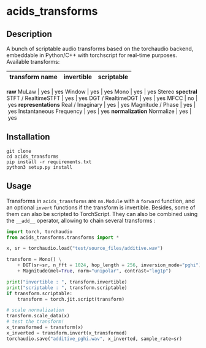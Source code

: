 # acids_transforms

## Description
A bunch of scriptable audio transforms based on the torchaudio backend, embeddable in Python/C++ with torchscript for real-time purposes.
Available transforms:


**transform name** | **invertible** | **scriptable**
 :--- | :---: | :---: 
**raw**
MuLaw | yes | yes
Window | yes | yes
Mono | yes | yes
Stereo
**spectral**
STFT / RealtimeSTFT  | yes | yes
DGT / RealtimeDGT | yes | yes
MFCC | no | yes
**representations**
Real / Imaginary  | yes | yes
Magnitude / Phase | yes | yes
Instantaneous Frequency | yes | yes
**normalization**
Normalize | yes | yes


## Installation
```
git clone 
cd acids_transforms
pip install -r requirements.txt
python3 setup.py install
```

## Usage
Transforms in `acids_transforms` are `nn.Module` with a `forward` function, and an optional `invert` functions if the transform is invertible. Besides, some of them can also be scripted to TorchScript. They can also be combined using the `__add__` operator, allowing to chain several transforms : 


```python
import torch, torchaudio
from acids_transforms.transforms import *

x, sr = torchaudio.load("test/source_files/additive.wav")

transform = Mono() \
    + DGT(sr=sr, n_fft = 1024, hop_length = 256, inversion_mode="pghi") \
    + Magnitude(mel=True, norm="unipolar", contrast="log1p")

print("invertible : ", transform.invertible)
print("scriptable : ", transform.scriptable)
if transform.scriptable:
    transform = torch.jit.script(transform)

# scale normalization
transform.scale_data(x)
# test the transform!
x_transformed = transform(x)
x_inverted = transform.invert(x_transformed)
torchaudio.save("additive_pghi.wav", x_inverted, sample_rate=sr)
```